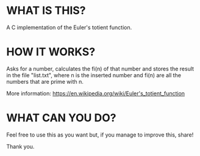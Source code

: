 # WHAT IS THIS?
A C implementation of the Euler's totient function.

# HOW IT WORKS?
Asks for a number, calculates the fi(n) of that number and stores the result in the file "list.txt", where n is the inserted number and fi(n) are all the numbers that are prime with n.

More information: https://en.wikipedia.org/wiki/Euler's_totient_function

# WHAT CAN YOU DO?
Feel free to use this as you want but, if you manage to improve this, share!

Thank you.
